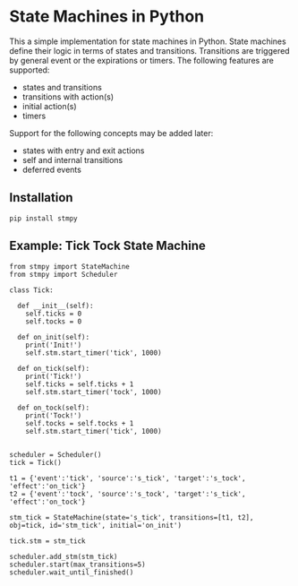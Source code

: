 # State Machines in Python

This a simple implementation for state machines in Python. State machines define their logic in terms of states and transitions. Transitions are triggered by general event or the expirations or timers. The following features are supported:

- states and transitions
- transitions with action(s)
- initial action(s)
- timers

Support for the following concepts may be added later:

- states with entry and exit actions
- self and internal transitions
- deferred events



## Installation

    pip install stmpy

## Example: Tick Tock State Machine

    from stmpy import StateMachine
    from stmpy import Scheduler

    class Tick:

      def __init__(self):
        self.ticks = 0
        self.tocks = 0

      def on_init(self):
        print('Init!')
        self.stm.start_timer('tick', 1000)

      def on_tick(self):
        print('Tick!')
        self.ticks = self.ticks + 1
        self.stm.start_timer('tock', 1000)

      def on_tock(self):
        print('Tock!')
        self.tocks = self.tocks + 1
        self.stm.start_timer('tick', 1000)


    scheduler = Scheduler()
    tick = Tick()

    t1 = {'event':'tick', 'source':'s_tick', 'target':'s_tock', 'effect':'on_tick'}
    t2 = {'event':'tock', 'source':'s_tock', 'target':'s_tick', 'effect':'on_tock'}

    stm_tick = StateMachine(state='s_tick', transitions=[t1, t2], obj=tick, id='stm_tick', initial='on_init')

    tick.stm = stm_tick

    scheduler.add_stm(stm_tick)
    scheduler.start(max_transitions=5)
    scheduler.wait_until_finished()
